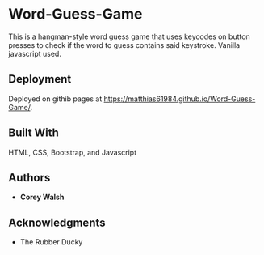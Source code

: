 # Word-Guess-Game

This is a hangman-style word guess game that uses keycodes on button presses to check if the word to guess contains said keystroke.
Vanilla javascript used. 

## Deployment

Deployed on githib pages at https://matthias61984.github.io/Word-Guess-Game/.

## Built With

HTML, CSS, Bootstrap, and Javascript

## Authors

* **Corey Walsh** 

## Acknowledgments

* The Rubber Ducky
